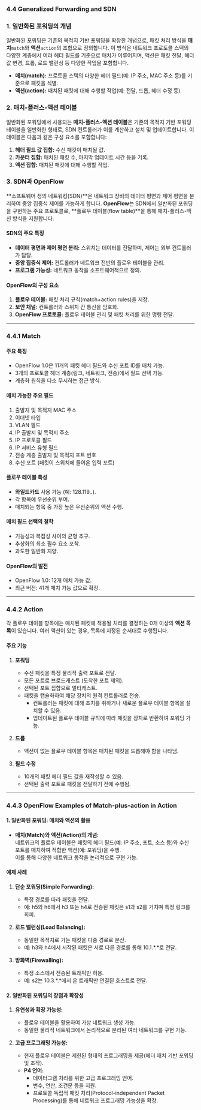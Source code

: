 ### **4.4 Generalized Forwarding and SDN**

### **1. 일반화된 포워딩의 개념**

일반화된 포워딩은 기존의 목적지 기반 포워딩을 확장한 개념으로, 패킷 처리 방식을 **매치**`match`와 **액션**`action`의 조합으로 정의합니다. 이 방식은 네트워크 프로토콜 스택의 다양한 계층에서 여러 헤더 필드를 기준으로 매치가 이루어지며, 액션은 패킷 전달, 헤더 값 변경, 드롭, 로드 밸런싱 등 다양한 작업을 포함합니다.

- **매치(match):** 프로토콜 스택의 다양한 헤더 필드(예: IP 주소, MAC 주소 등)를 기준으로 패킷을 식별.
- **액션(action):** 매치된 패킷에 대해 수행할 작업(예: 전달, 드롭, 헤더 수정 등).

### **2. 매치-플러스-액션 테이블**

일반화된 포워딩에서 사용되는 **매치-플러스-액션 테이블**은 기존의 목적지 기반 포워딩 테이블을 일반화한 형태로, SDN 컨트롤러가 이를 계산하고 설치 및 업데이트합니다. 이 테이블은 다음과 같은 구성 요소를 포함합니다:

1. **헤더 필드 값 집합:** 수신 패킷이 매치될 값.
2. **카운터 집합:** 매치된 패킷 수, 마지막 업데이트 시간 등을 기록.
3. **액션 집합:** 매치된 패킷에 대해 수행할 작업.

### **3. SDN과 OpenFlow**

**소프트웨어 정의 네트워킹(SDN)**은 네트워크 장비의 데이터 평면과 제어 평면을 분리하여 중앙 집중식 제어를 가능하게 합니다. **OpenFlow**는 SDN에서 일반화된 포워딩을 구현하는 주요 프로토콜로, **플로우 테이블(flow table)**을 통해 매치-플러스-액션 방식을 지원합니다.

#### **SDN의 주요 특징**

- **데이터 평면과 제어 평면 분리:** 스위치는 데이터를 전달하며, 제어는 외부 컨트롤러가 담당.
- **중앙 집중식 제어:** 컨트롤러가 네트워크 전반의 플로우 테이블을 관리.
- **프로그램 가능성:** 네트워크 동작을 소프트웨어적으로 정의.

#### **OpenFlow의 구성 요소**

1. **플로우 테이블:** 패킷 처리 규칙(match+action rules)을 저장.
2. **보안 채널:** 컨트롤러와 스위치 간 통신을 암호화.
3. **OpenFlow 프로토콜:** 플로우 테이블 관리 및 패킷 처리를 위한 명령 전달.

---

### **4.4.1 Match**

#### **주요 특징**

- OpenFlow 1.0은 11개의 패킷 헤더 필드와 수신 포트 ID를 매치 가능.
- 3개의 프로토콜 헤더 계층(링크, 네트워크, 전송)에서 필드 선택 가능.
- 계층화 원칙을 다소 무시하는 접근 방식.

#### **매치 가능한 주요 필드**

1. 출발지 및 목적지 MAC 주소  
2. 이더넷 타입  
3. VLAN 필드  
4. IP 출발지 및 목적지 주소  
5. IP 프로토콜 필드  
6. IP 서비스 유형 필드  
7. 전송 계층 출발지 및 목적지 포트 번호  
8. 수신 포트 (패킷이 스위치에 들어온 입력 포트)  

#### **플로우 테이블 특성**

- **와일드카드** 사용 가능 (예: 128.119.*.*).  
- 각 항목에 우선순위 부여.  
- 매치되는 항목 중 가장 높은 우선순위의 액션 수행.

#### **매치 필드 선택의 철학**

- 기능성과 복잡성 사이의 균형 추구.
- 추상화의 최소 필수 요소 포착.
- 과도한 일반화 지양.

#### **OpenFlow의 발전**

- OpenFlow 1.0: 12개 매치 가능 값.
- 최근 버전: 41개 매치 가능 값으로 확장.

---

### **4.4.2 Action**

각 플로우 테이블 항목에는 매치된 패킷에 적용될 처리를 결정하는 0개 이상의 **액션 목록**이 있습니다. 여러 액션이 있는 경우, 목록에 지정된 순서대로 수행됩니다.

#### **주요 기능**

1. **포워딩**  
   - 수신 패킷을 특정 물리적 출력 포트로 전달.  
   - 모든 포트로 브로드캐스트 (도착한 포트 제외).  
   - 선택된 포트 집합으로 멀티캐스트.  
   - 패킷을 캡슐화하여 해당 장치의 원격 컨트롤러로 전송.  
     - 컨트롤러는 패킷에 대해 조치를 취하거나 새로운 플로우 테이블 항목을 설치할 수 있음.  
     - 업데이트된 플로우 테이블 규칙에 따라 패킷을 장치로 반환하여 포워딩 가능.  

2. **드롭**  
   - 액션이 없는 플로우 테이블 항목은 매치된 패킷을 드롭해야 함을 나타냄.  

3. **필드 수정**  
   - 10개의 패킷 헤더 필드 값을 재작성할 수 있음.  
   - 선택된 출력 포트로 패킷을 전달하기 전에 수행됨.

---

### **4.4.3 OpenFlow Examples of Match-plus-action in Action**

#### **1. 일반화된 포워딩: 매치와 액션의 활용**

- **매치(Match)와 액션(Action)의 개념:**  
  네트워크의 플로우 테이블은 패킷의 헤더 필드(예: IP 주소, 포트, 소스 등)와 수신 포트를 매치하여 적합한 액션(예: 포워딩)을 수행.  
  이를 통해 다양한 네트워크 동작을 논리적으로 구현 가능.

#### **예제 사례**

1. **단순 포워딩(Simple Forwarding):**  
   - 특정 경로를 따라 패킷을 전달.  
   - 예: h5와 h6에서 h3 또는 h4로 전송된 패킷은 s1과 s2를 거치며 특정 링크를 회피.

2. **로드 밸런싱(Load Balancing):**  
   - 동일한 목적지로 가는 패킷을 다중 경로로 분산.  
   - 예: h3와 h4에서 시작된 패킷은 서로 다른 경로를 통해 10.1.*.*로 전달.

3. **방화벽(Firewalling):**  
   - 특정 소스에서 전송된 트래픽만 허용.  
   - 예: s2는 10.3.*.*에서 온 트래픽만 연결된 호스트로 전달.

#### **2. 일반화된 포워딩의 장점과 확장성**

1. **유연성과 확장 가능성:**  
   - 플로우 테이블을 활용하여 가상 네트워크 생성 가능.  
   - 동일한 물리적 네트워크에서 논리적으로 분리된 여러 네트워크를 구현 가능.

2. **고급 프로그래밍 가능성:**  
   - 현재 플로우 테이블은 제한된 형태의 프로그래밍을 제공(헤더 매치 기반 포워딩 및 조작).  
   - **P4 언어:**  
     - 데이터그램 처리를 위한 고급 프로그래밍 언어.  
     - 변수, 연산, 조건문 등을 지원.  
     - 프로토콜 독립적 패킷 처리(Protocol-independent Packet Processing)를 통해 네트워크 프로그래밍 가능성을 확장.  